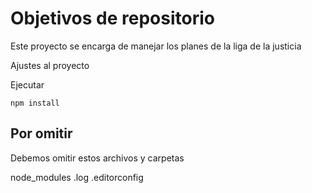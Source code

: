 # Objetivos de repositorio

Este proyecto se encarga de manejar los planes de la liga de la justicia

Ajustes al proyecto

Ejecutar

``
npm install
``

## Por omitir

Debemos omitir estos archivos y carpetas

node_modules
.log
.editorconfig
